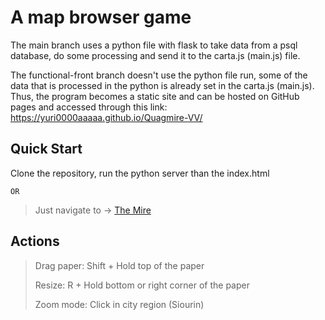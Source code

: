 # A map browser game

The main branch uses a python file with flask to take data from a psql database, do some processing and send it to the carta.js (main.js) file.

The functional-front branch doesn't use the python file run, some of the data that is processed in the python is already set in the carta.js (main.js). Thus, the program becomes a static site and can be hosted on GitHub pages and accessed through this link: https://yuri0000aaaaa.github.io/Quagmire-VV/

## Quick Start

Clone the repository, run the python server than the index.html

``` OR ```

> Just navigate to -> [The Mire](https://yuri0000aaaaa.github.io/Quagmire-VV/)

## Actions

>Drag paper: Shift + Hold top of the paper
>
>Resize: R + Hold bottom or right corner of the paper
>
>Zoom mode: Click in city region (Siourin)
